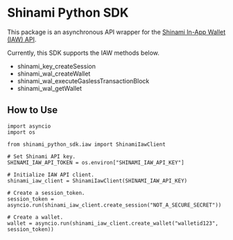 # Shinami Python SDK

This package is an asynchronous API wrapper for the [Shinami In-App Wallet (IAW) API](https://docs.shinami.com/reference/in-app-wallet-api).

Currently, this SDK supports the IAW methods below.

* shinami_key_createSession
* shinami_wal_createWallet
* shinami_wal_executeGaslessTransactionBlock
* shinami_wal_getWallet

## How to Use

```
import asyncio
import os

from shinami_python_sdk.iaw import ShinamiIawClient

# Set Shinami API key.
SHINAMI_IAW_API_TOKEN = os.environ["SHINAMI_IAW_API_KEY"]

# Initialize IAW API client.
shinami_iaw_client = ShinamiIawClient(SHINAMI_IAW_API_KEY)

# Create a session_token.
session_token = asyncio.run(shinami_iaw_client.create_session("NOT_A_SECURE_SECRET"))

# Create a wallet.
wallet = asyncio.run(shinami_iaw_client.create_wallet("walletid123", session_token))
```